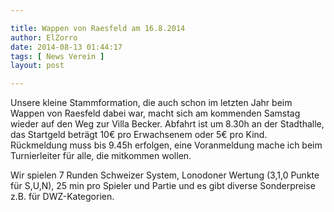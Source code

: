 ```yaml
---

title: Wappen von Raesfeld am 16.8.2014
author: ElZorro
date: 2014-08-13 01:44:17
tags: [ News Verein ]
layout: post

---
```


Unsere kleine Stammformation, die auch schon im letzten Jahr beim Wappen von Raesfeld dabei war, macht sich am kommenden Samstag wieder auf den Weg zur Villa Becker. Abfahrt ist um 8.30h an der Stadthalle, das Startgeld beträgt 10€ pro Erwachsenem oder 5€ pro Kind. Rückmeldung muss bis 9.45h erfolgen, eine Voranmeldung mache ich beim Turnierleiter für alle, die mitkommen wollen.

<!-- continue -->
Wir spielen 7 Runden Schweizer System, Lonodoner Wertung (3,1,0 Punkte für S,U,N), 25 min pro Spieler und Partie und es gibt diverse Sonderpreise z.B. für DWZ-Kategorien.

